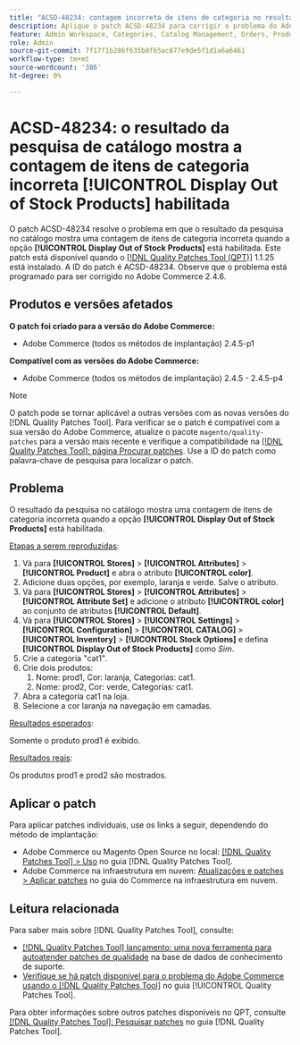 ```yaml
---
title: "ACSD-48234: contagem incorreta de itens de categoria no resultado da pesquisa de catálogo quando [!UICONTROL Display Out of Stock Products] está habilitado"
description: Aplique o patch ACSD-48234 para corrigir o problema do Adobe Commerce em que o resultado da pesquisa no catálogo mostra uma contagem de itens de categoria incorreta quando a opção [!UICONTROL Display Out of Stock Products] estiver habilitada.
feature: Admin Workspace, Categories, Catalog Management, Orders, Products, Search
role: Admin
source-git-commit: 7f17f1b286f635b8f65ac877e9de5f1d1a6a6461
workflow-type: tm+mt
source-wordcount: '386'
ht-degree: 0%

---
```


# ACSD-48234: o resultado da pesquisa de catálogo mostra a contagem de itens de categoria incorreta **[!UICONTROL Display Out of Stock Products]** habilitada

O patch ACSD-48234 resolve o problema em que o resultado da pesquisa no catálogo mostra uma contagem de itens de categoria incorreta quando a opção **[!UICONTROL Display Out of Stock Products]** está habilitada. Este patch está disponível quando o [[!DNL Quality Patches Tool (QPT)]](https://experienceleague.adobe.com/en/docs/commerce-knowledge-base/kb/announcements/commerce-announcements/magento-quality-patches-released-new-tool-to-self-serve-quality-patches) 1.1.25 está instalado. A ID do patch é ACSD-48234. Observe que o problema está programado para ser corrigido no Adobe Commerce 2.4.6.


## Produtos e versões afetados

**O patch foi criado para a versão do Adobe Commerce:**
* Adobe Commerce (todos os métodos de implantação) 2.4.5-p1

**Compatível com as versões do Adobe Commerce:**
* Adobe Commerce (todos os métodos de implantação) 2.4.5 - 2.4.5-p4

>[!NOTE]
>
>O patch pode se tornar aplicável a outras versões com as novas versões do [!DNL Quality Patches Tool]. Para verificar se o patch é compatível com a sua versão do Adobe Commerce, atualize o pacote `magento/quality-patches` para a versão mais recente e verifique a compatibilidade na [[!DNL Quality Patches Tool]: página Procurar patches](https://experienceleague.adobe.com/tools/commerce-quality-patches/index.html). Use a ID do patch como palavra-chave de pesquisa para localizar o patch.

## Problema

O resultado da pesquisa no catálogo mostra uma contagem de itens de categoria incorreta quando a opção **[!UICONTROL Display Out of Stock Products]** está habilitada.

<u>Etapas a serem reproduzidas</u>:

1. Vá para **[!UICONTROL Stores]** > **[!UICONTROL Attributes]** > **[!UICONTROL Product]** e abra o atributo **[!UICONTROL color]**.
1. Adicione duas opções, por exemplo, laranja e verde. Salve o atributo.
1. Vá para **[!UICONTROL Stores]** > **[!UICONTROL Attributes]** > **[!UICONTROL Attribute Set]** e adicione o atributo **[!UICONTROL color]** ao conjunto de atributos **[!UICONTROL Default]**.
1. Vá para **[!UICONTROL Stores]** > **[!UICONTROL Settings]** > **[!UICONTROL Configuration]** > **[!UICONTROL CATALOG]** > **[!UICONTROL Inventory]** > **[!UICONTROL Stock Options]** e defina **[!UICONTROL Display Out of Stock Products]** como _Sim_.
1. Crie a categoria &quot;cat1&quot;.
1. Crie dois produtos:
   1. Nome: prod1, Cor: laranja, Categorias: cat1.
   1. Nome: prod2, Cor: verde, Categorias: cat1.
1. Abra a categoria cat1 na loja.
1. Selecione a cor laranja na navegação em camadas.

<u>Resultados esperados</u>:

Somente o produto prod1 é exibido.

<u>Resultados reais</u>:

Os produtos prod1 e prod2 são mostrados.

## Aplicar o patch

Para aplicar patches individuais, use os links a seguir, dependendo do método de implantação:

* Adobe Commerce ou Magento Open Source no local: [[!DNL Quality Patches Tool] > Uso](https://experienceleague.adobe.com/docs/commerce-operations/tools/quality-patches-tool/usage.html) no guia [!DNL Quality Patches Tool].
* Adobe Commerce na infraestrutura em nuvem: [Atualizações e patches > Aplicar patches](https://experienceleague.adobe.com/docs/commerce-cloud-service/user-guide/develop/upgrade/apply-patches.html) no guia do Commerce na infraestrutura em nuvem.

## Leitura relacionada

Para saber mais sobre [!DNL Quality Patches Tool], consulte:

* [[!DNL Quality Patches Tool] lançamento: uma nova ferramenta para autoatender patches de qualidade](https://experienceleague.adobe.com/en/docs/commerce-knowledge-base/kb/announcements/commerce-announcements/magento-quality-patches-released-new-tool-to-self-serve-quality-patches) na base de dados de conhecimento de suporte.
* [Verifique se há patch disponível para o problema do Adobe Commerce usando o  [!DNL Quality Patches Tool]](/help/tools/quality-patches-tool/patches-available-in-qpt/check-patch-for-magento-issue-with-magento-quality-patches.md) no guia [!UICONTROL Quality Patches Tool].


Para obter informações sobre outros patches disponíveis no QPT, consulte [[!DNL Quality Patches Tool]: Pesquisar patches](https://experienceleague.adobe.com/tools/commerce-quality-patches/index.html) no guia [!DNL Quality Patches Tool].
